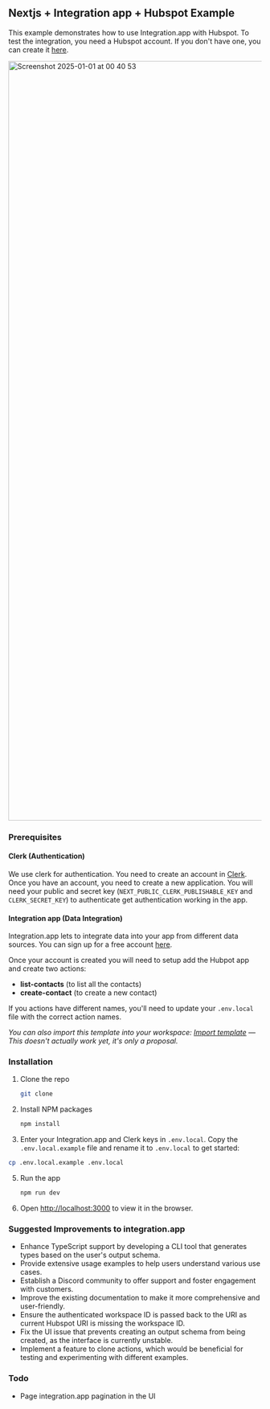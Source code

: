 ## Nextjs + Integration app + Hubspot Example

This example demonstrates how to use Integration.app with Hubspot. To test the integration, you need a Hubspot account. If you don't have one, you can create it [here](https://www.hubspot.com/).

<img width="1512" alt="Screenshot 2025-01-01 at 00 40 53" src="https://github.com/user-attachments/assets/4f679dbc-b582-4399-8734-66d74fa78042" />

### Prerequisites

#### Clerk (Authentication)

We use clerk for authentication. You need to create an account in [Clerk](https://clerk.dev/). Once you have an account, you need to create a new application. You will need your public and secret key (`NEXT_PUBLIC_CLERK_PUBLISHABLE_KEY` and `CLERK_SECRET_KEY`) to authenticate get authentication working in the app.

#### Integration app (Data Integration)

Integration.app lets to integrate data into your app from different data sources. You can sign up for a free account [here](https://integration.app/).

Once your account is created you will need to setup add the Hubpot app and create two actions:

- **list-contacts** (to list all the contacts)
- **create-contact** (to create a new contact)

If you actions have different names, you'll need to update your `.env.local` file with the correct action names.

_You can also import this template into your workspace: [Import template](https://integration.app/templates/60f3b3b3b3b3b30001f3b3b3) — This doesn't actually work yet, it's only a proposal._

### Installation

1. Clone the repo
   ```sh
   git clone
   ```
2. Install NPM packages

   ```sh
   npm install
   ```

3. Enter your Integration.app and Clerk keys in `.env.local`. Copy the `.env.local.example` file and rename it to `.env.local` to get started:

```sh
cp .env.local.example .env.local
```

5. Run the app
   ```sh
   npm run dev
   ```
6. Open [http://localhost:3000](http://localhost:3000) to view it in the browser.

### Suggested Improvements to integration.app

- Enhance TypeScript support by developing a CLI tool that generates types based on the user's output schema.
- Provide extensive usage examples to help users understand various use cases.
- Establish a Discord community to offer support and foster engagement with customers.
- Improve the existing documentation to make it more comprehensive and user-friendly.
- Ensure the authenticated workspace ID is passed back to the URI as current Hubspot URI is missing the workspace ID.
- Fix the UI issue that prevents creating an output schema from being created, as the interface is currently unstable.
- Implement a feature to clone actions, which would be beneficial for testing and experimenting with different examples.

### Todo

- Page integration.app pagination in the UI
